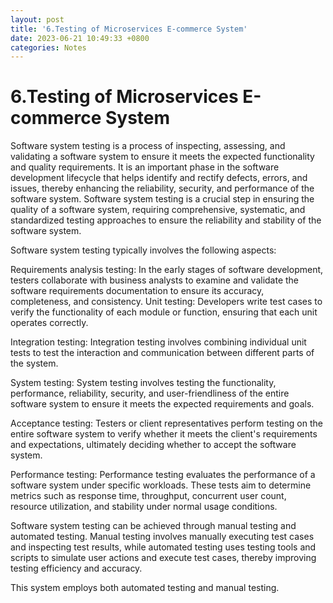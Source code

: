 ```yaml
---
layout: post
title: '6.Testing of Microservices E-commerce System'
date: 2023-06-21 10:49:33 +0800
categories: Notes
---
```


# 6.Testing of Microservices E-commerce System

Software system testing is a process of inspecting, assessing, and validating a software system to ensure it meets the expected functionality and quality requirements. It is an important phase in the software development lifecycle that helps identify and rectify defects, errors, and issues, thereby enhancing the reliability, security, and performance of the software system. Software system testing is a crucial step in ensuring the quality of a software system, requiring comprehensive, systematic, and standardized testing approaches to ensure the reliability and stability of the software system.

Software system testing typically involves the following aspects:

Requirements analysis testing: In the early stages of software development, testers collaborate with business analysts to examine and validate the software requirements documentation to ensure its accuracy, completeness, and consistency.
Unit testing: Developers write test cases to verify the functionality of each module or function, ensuring that each unit operates correctly.

Integration testing: Integration testing involves combining individual unit tests to test the interaction and communication between different parts of the system.

System testing: System testing involves testing the functionality, performance, reliability, security, and user-friendliness of the entire software system to ensure it meets the expected requirements and goals.

Acceptance testing: Testers or client representatives perform testing on the entire software system to verify whether it meets the client's requirements and expectations, ultimately deciding whether to accept the software system.

Performance testing: Performance testing evaluates the performance of a software system under specific workloads. These tests aim to determine metrics such as response time, throughput, concurrent user count, resource utilization, and stability under normal usage conditions.

Software system testing can be achieved through manual testing and automated testing. Manual testing involves manually executing test cases and inspecting test results, while automated testing uses testing tools and scripts to simulate user actions and execute test cases, thereby improving testing efficiency and accuracy.

This system employs both automated testing and manual testing.

